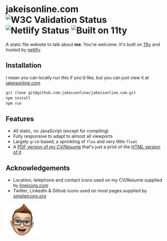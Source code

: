 # jakeisonline.com ![W3C Validation Status](https://img.shields.io/w3c-validation/default?targetUrl=https%3A%2F%2Fwww.jakeisonline.com) ![Netlify Status](https://img.shields.io/netlify/0e6cb414-ac4b-4f2e-893c-ed5085730e5d) ![Built on 11ty](https://img.shields.io/github/package-json/dependency-version/jakeisonline/jakeisonline.com/dev/@11ty/eleventy)


A static file website to talk about **me**. You're welcome. It's built on [11ty](https://github.com/11ty/eleventy) and hosted by [netlify](https://www.netlify.com/).

## Installation

I mean you can locally run this if you'd like, but you can just view it at [jakeisonline.com](https://www.jakeisonline.com)
```bash
git clone git@github.com:jakeisonline/jakeisonline.com.git
npm install
npm run
```

## Features

* All static, no JavaScript (except for compiling)
* Fully responsive to adapt to almost all viewports
* Largely `grid`-based, a sprinkling of `flex` and very little `float`
* A [PDF version of my CV/Resume](https://www.jakeisonline.com/media/Jake%20Holman%2C%20Product%20Manager%20%26%20Leader%20-%20CV.pdf) that's just a print of the [HTML version of it](https://www.jakeisonline.com/about/cv/)

## Acknowledgements

* Location, telephone and contact icons used on my CV/Resume supplied by [lineicons.com](https://lineicons.com/)
* Twitter, LinkedIn & Github icons used on most pages supplied by [simpleicons.org](https://simpleicons.org/)


![Jake's big dumb smiling face](https://raw.githubusercontent.com/jakeisonline/jakeisonline.com/main/site/images/jake-smile-1x.png)
